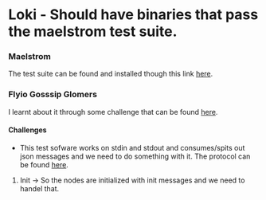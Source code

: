 # Loki - Should have binaries that pass the maelstrom test suite.

### Maelstrom
The test suite can be found and installed though this link [here](https://github.com/jepsen-io/maelstrom?tab=readme-ov-file).


### Flyio Gosssip Glomers
I learnt about it through some challenge that can be found
[here](https://fly.io/dist-sys/).


#### Challenges

- This test sofware works on stdin and stdout and consumes/spits out json messages and we need to do something with it. The protocol can be found [here](https://github.com/jepsen-io/maelstrom/blob/main/resources/protocol-intro.md).

1. Init -> So the nodes are initialized with init messages and we need to handel that. 


 
